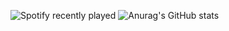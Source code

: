 ![Spotify recently played](https://spotify-recently-played-readme.vercel.app/api?user=zaplpxddx5rj0hqwnllektwpd)
![Anurag's GitHub stats](https://github-readme-stats.vercel.app/api?username=thehelpix&show_icons=true)

